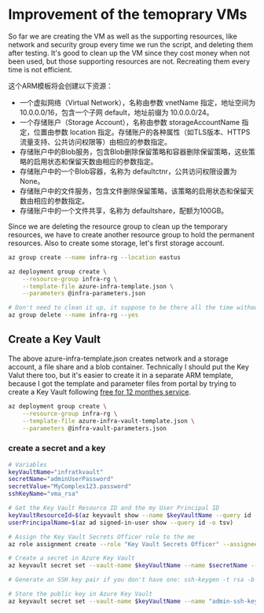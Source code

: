 # Improvement of the temoprary VMs
So far we are creating the VM as well as the supporting resources, like network and security group every time we run the script, and deleting them after testing. It's good to clean up the VM since they cost money when not been used, but those supporting resources are not. Recreating them every time is not efficient.

这个ARM模板将会创建以下资源：

- 一个虚拟网络（Virtual Network），名称由参数 vnetName 指定，地址空间为 10.0.0.0/16，包含一个子网 default，地址前缀为 10.0.0.0/24。
- 一个存储账户（Storage Account），名称由参数 storageAccountName 指定，位置由参数 location 指定。存储账户的各种属性（如TLS版本、HTTPS流量支持、公共访问权限等）由相应的参数指定。
- 存储账户中的Blob服务，包含Blob删除保留策略和容器删除保留策略，这些策略的启用状态和保留天数由相应的参数指定。
- 存储账户中的一个Blob容器，名称为 defaultctnr，公共访问权限设置为 None。
- 存储账户中的文件服务，包含文件删除保留策略，该策略的启用状态和保留天数由相应的参数指定。
- 存储账户中的一个文件共享，名称为 defaultshare，配额为100GB。

Since we are deleting the resource group to clean up the temporary resources, we have to create another resource group to hold the permanent resources. Also to create some storage, let's first storage account.

```bash
az group create --name infra-rg --location eastus

az deployment group create \
    --resource-group infra-rg \
    --template-file azure-infra-template.json \
    --parameters @infra-parameters.json

# Don't need to clean it up, it suppose to be there all the time without been charged
az group delete --name infra-rg --yes
```
## Create a Key Vault
The above azure-infra-template.json creates network and a storage account, a file share and a blob container. Technically I should put the Key Valut there too, but it's easier to create it in a separate ARM template, because I got the template and parameter files from portal by trying to create a Key Vault following [free for 12 monthes service](https://portal.azure.com/#view/Microsoft_Azure_Billing/FreeServicesBlade).

```bash
az deployment group create \
    --resource-group infra-rg \
    --template-file azure-infra-vault-template.json \
    --parameters @infra-vault-parameters.json
```
### create a secret and a key
```bash
# Variables
keyVaultName="infratkvault"
secretName="adminUserPassword"
secretValue="MyComplex123.password"
sshKeyName="vma_rsa"

# Get the Key Vault Resource ID and the my User Principal ID
keyVaultResourceId=$(az keyvault show --name $keyVaultName --query id --output tsv)
userPrincipalName=$(az ad signed-in-user show --query id -o tsv)

# Assign the Key Vault Secrets Officer role to the me
az role assignment create --role "Key Vault Secrets Officer" --assignee $userPrincipalName --scope $keyVaultResourceId

# Create a secret in Azure Key Vault
az keyvault secret set --vault-name $keyVaultName --name $secretName --value $secretValue

# Generate an SSH key pair if you don't have one: ssh-keygen -t rsa -b 2048 -f $sshKeyName

# Store the public key in Azure Key Vault
az keyvault secret set --vault-name $keyVaultName --name "admin-ssh-key-public" --file "~/.ssh/${sshKeyName}.pub"
```